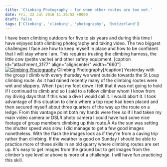 ```yaml
---
title: 'Climbing Photography - for when other routes are too wet.'
date: Fri, 22 Jul 2016 11:26:52 +0000
draft: false
tags: ['Climbing', 'climbing', 'photography', 'Switzerland']
---
```


I have been climbing outdoors for five to six years and during this time I have enjoyed both climbing photography and taking video. The two biggest challenges I face are how to keep myself in place and how to be confident that I will stay where I am. This requires trusting the climbing harness, the little cow (petite vache) and other safety equipment. \[caption id="attachment\_3177" align="aligncenter" width="660"\][![Climbing Photography](http://www.main-vision.com/richard/blog/wp-content/uploads/2016/07/P1060579-1024x576.jpg)](http://www.main-vision.com/richard/blog/wp-content/uploads/2016/07/P1060579.jpg) Climbing Photography\[/caption\] Yesterday with the group I climb with every thursday we went outside towards the St Loup climbing route. As it had rained recently many of the climbing routes were wet and slippery. When I put my foot down I felt that it was not going to hold if I continued to climb and so I said to a fellow climber whom I know from my diving days that if this was a dive I would call it. I would abort it. I took advantage of this situation to climb where a top rope had been placed and then secured myself about three quarters of the way up the route on a ledge. From this vantage point both my hands were free so if I had taken my main video camera or DSLR photo camera I could have had some nice footage of group members climbing up this route.Â As the sun was setting the shutter speed was slow. I did manage to get a few good images nonetheless. With the flash the images look as if they're from a caving trip rather than climbing. If the weather is good on Sunday I should be able to practice more of these skills in an old quarry where climbing routes are set up. It's easy to get images from the ground but to get images from the climber's eye level or above is more of a challenge. I will have fun practicing this skill.